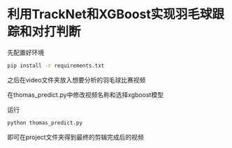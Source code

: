# 利用TrackNet和XGBoost实现羽毛球跟踪和对打判断

先配置好环境
```bash
pip install -r requirements.txt
```

之后在video文件夹放入想要分析的羽毛球比赛视频

在thomas_predict.py中修改视频名称和选择xgboost模型

运行
```bash
python thomas_predict.py
```

即可在project文件夹得到最终的剪辑完成后的视频